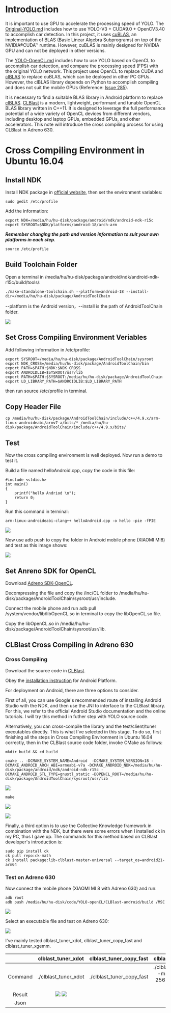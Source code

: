 # Introduction

It is important to use GPU to accelerate the processing speed of YOLO. The [Original-YOLO.md](https://github.com/huuuuusy/YOLO-Learning-Notes/blob/master/Original-YOLO.md) includes how to use YOLO-V3 + CUDA9.0 + OpenCV3.40 to accomplish car detection. In this project, it uses [cuBLAS](https://docs.nvidia.com/cuda/cublas/index.html), an implementation of BLAS (Basic Linear Algebra Subprograms) on top of the NVIDIA®CUDA™ runtime. However, cuBLAS is mainly designed for NVIDIA GPU and can not be deployed in other versions.

The [YOLO-OpenCL.md](https://github.com/huuuuusy/YOLO-Learning-Notes/blob/master/YOLO-OpenCL.md) includes how to use YOLO based on OpenCL to accomplish car detection, and compare the processing speed (FPS) with the original YOLO network. This project uses OpenCL to replace CUDA and [clBLAS](https://github.com/clMathLibraries/clBLAS) to replace cuBLAS, which can be deployed in other PC GPUs. However, the clBLAS library depends on Python to accomplish compiling and does not suit the mobile GPUs (Reference: [Issue 285](https://github.com/clMathLibraries/clBLAS/issues/285)).

It is necessary to find a suitable BLAS library in Android platform to replace [clBLAS](https://github.com/clMathLibraries/clBLAS). [CLBlast](https://github.com/CNugteren/CLBlast) is a modern, lightweight, performant and tunable OpenCL BLAS library written in C++11. It is designed to leverage the full performance potential of a wide variety of OpenCL devices from different vendors, including desktop and laptop GPUs, embedded GPUs, and other accelerators. This note will introduce the cross compiling process for using CLBlast in Adreno 630.

# Cross Compiling Environment in Ubuntu 16.04

## Install NDK

Install NDK package in [official website](https://developer.android.com/ndk/downloads/), then set the environment variables:

	sudo gedit /etc/profile

Add the information:

	export NDK=/media/hu/hu-disk/package/android/ndk/android-ndk-r15c
    export SYSROOT=$NDK/platforms/android-18/arch-arm

***Remember changing the path and version information to suit your own platforms in each step***.

	source /etc/profile

## Build Toolchain Folder

Open a terminal in /media/hu/hu-disk/package/android/ndk/android-ndk-r15c/build/tools/:

	./make-standalone-toolchain.sh --platform=android-18 --install-dir=/media/hu/hu-disk/package/AndroidToolChain

--platform is the Android version，--install is the path of AndroidToolChain folder. 

![](img/20.png)

## Set Cross Compiling Environment Veriables

Add following information in /etc/profile:

    export SYSROOT=/media/hu/hu-disk/package/AndroidToolChain/sysroot
    export NDK_CROSS=/media/hu/hu-disk/package/AndroidToolChain/bin
    export PATH=$PATH:$NDK:$NDK_CROSS
    export ANDROIDLIB=$SYSROOT/usr/lib
    export PATH=$PATH:$SYSROOT:/media/hu/hu-disk/package/AndroidToolChain
    export LD_LIBRARY_PATH=$ANDROIDLIB:$LD_LIBRARY_PATH

then run source /etc/profile in terminal.

## Copy Header File 

	cp /media/hu/hu-disk/package/AndroidToolChain/include/c++/4.9.x/arm-linux-androideabi/armv7-a/bits/* /media/hu/hu-disk/package/AndroidToolChain/include/c++/4.9.x/bits/
    
## Test

Now the cross compiling environment is well deployed. Now run a demo to test it.

Build a file named helloAndroid.cpp, copy the code in this file:

    #include <stdio.h>
    int main()
    {
        printf("hello Andriod \n");
        return 0;
    }
    
Run this command in terminal:

	arm-linux-androideabi-clang++ helloAndroid.cpp -o hello -pie -fPIE

![](img/21.png)

Now use adb push to copy the folder in Android mobile phone (XIAOMI MI8) and test as this image shows:

![](img/22.png)

## Set Anreno SDK for OpenCL

Download [Adreno SDK-OpenCL](https://developer.qualcomm.com/download/software).

Decompressing the file and copy the /inc/CL folder to /media/hu/hu-disk/package/AndroidToolChain/sysroot/usr/include.

Connect the mobile phone and run adb pull /system/vendor/lib/libOpenCL.so in terminal to copy the libOpenCL.so file.

Copy the libOpenCL.so in /media/hu/hu-disk/package/AndroidToolChain/sysroot/usr/lib.

## CLBlast Cross Compiling in Adreno 630

### Cross Compiling

Download the source code in [CLBlast](https://github.com/CNugteren/CLBlast).

Obey the [installation instruction](https://github.com/CNugteren/CLBlast/blob/master/doc/installation.md) for Android  Platform.

For deployment on Android, there are three options to consider.

First of all, you can use Google's recommended route of installing Android Studio with the NDK, and then use the JNI to interface to the CLBlast library. For this, we refer to the official Android Studio documentation and the online tutorials. I will try this method in futher step with YOLO source code.

Alternatively, you can cross-compile the library and the test/client/tuner executables directly. This is what I've selected in this stage. To do so, first finishing all the steps in Cross Compiling Environment in Ubuntu 16.04 correctly, then in the CLBlast source code folder, invoke CMake as follows:

	mkdir build && cd build
    
	cmake .. -DCMAKE_SYSTEM_NAME=Android  -DCMAKE_SYSTEM_VERSION=18 -DCMAKE_ANDROID_ARCH_ABI=armeabi-v7a -DCMAKE_ANDROID_NDK=/media/hu/hu-disk/package/android/ndk/android-ndk-r15c -DCMAKE_ANDROID_STL_TYPE=gnustl_static -DOPENCL_ROOT=/media/hu/hu-disk/package/AndroidToolChain/sysroot/usr/lib

![](img/23.png)

	make

![](img/24.png)

![](img/25.png)

Finally, a third option is to use the Collective Knowledge framework in combination with the NDK, but there were some errors when I installed ck in my PC, thus I gave up. The commands for this method based on CLBlast developer's introduction is:

    sudo pip install ck
    ck pull repo:ck-math
    ck install package:lib-clblast-master-universal --target_os=android21-arm64


### Test on Adreno 630

Now connect the mobile phone (XIAOMI MI 8 with Adreno 630) and run:

	adb root 
	adb push /media/hu/hu-disk/code/YOLO-openCL/CLBlast-android/build /MSC

![](img/26.png)

Select an executable file and test on Adreno 630:

![](img/27.png)

I've mainly tested clblast_tuner_xdot, clblast_tuner_copy_fast and clblast_tuner_xgemm.

||clblast_tuner_xdot|clblast_tuner_copy_fast|clblast_tuner_xgemm|
|:--:|:--:|:--:|:--:|
|Command|./clblast_tuner_xdot|./clblast_tuner_copy_fast|./clblast_tuner_xgemm -m 256 -n 256 -k 256 -num_steps 4 -step 256|
|Result|![](img/28.png) ![](img/29.png)|
|Json||||










